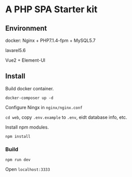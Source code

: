 # A PHP SPA Starter kit

## Environment

docker: Nginx + PHP7.1.4-fpm + MySQL5.7

lavarel5.6

Vue2 + Element-UI

## Install

Build docker container.

```shell
docker-composer up -d
```

Configure Ningx in `nginx/nginx.conf` 

`cd web`, copy `.env.example` to `.env`, eidt database info, etc.

Install npm modules.

```shell
npm install
```

### Build

```shell
npm run dev
```

Open `localhost:3333`
